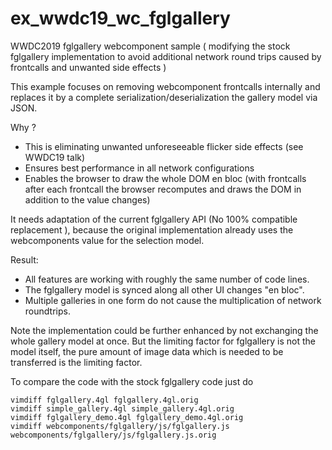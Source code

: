 # ex_wwdc19_wc_fglgallery
WWDC2019 fglgallery webcomponent sample ( modifying the  stock fglgallery  implementation to avoid additional network round trips caused by frontcalls and unwanted side effects )

This example focuses on removing webcomponent frontcalls internally and replaces it
by a complete serialization/deserialization the gallery model via JSON.

Why ?
* This is eliminating unwanted unforeseeable flicker side effects (see WWDC19 talk)
* Ensures best performance in all network configurations
* Enables the browser to draw the whole DOM en bloc (with frontcalls after each frontcall the browser recomputes and draws the DOM in addition to the value changes)

It needs adaptation of the current fglgallery API (No 100% compatible replacement ), because the original implementation already uses the webcomponents value for the selection model.

Result:
* All features are working with roughly the same number of code lines.
* The fglgallery model is synced along all other UI changes "en bloc".
* Multiple galleries in one form do not cause the multiplication of network roundtrips.

Note the implementation could be further enhanced by not exchanging the whole gallery model at once.
But the limiting factor for fglgallery is not the model itself, the pure amount of image data which is needed to be transferred is the limiting factor.

To compare the code with the stock fglgallery code just do

    vimdiff fglgallery.4gl fglgallery.4gl.orig
    vimdiff simple_gallery.4gl simple_gallery.4gl.orig
    vimdiff fglgallery_demo.4gl fglgallery_demo.4gl.orig
    vimdiff webcomponents/fglgallery/js/fglgallery.js webcomponents/fglgallery/js/fglgallery.js.orig
